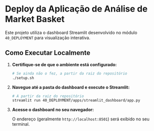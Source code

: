 # Deploy da Aplicação de Análise de Market Basket

Este projeto utiliza o dashboard Streamlit desenvolvido no módulo `40_DEPLOYMENT` para visualização interativa.

## Como Executar Localmente

1.  **Certifique-se de que o ambiente está configurado:**
    ```bash
    # Se ainda não o fez, a partir da raiz do repositório
    ./setup.sh
    ```
2.  **Navegue até a pasta do dashboard e execute o Streamlit:**
    ```bash
    # A partir da raiz do repositório
    streamlit run 40_DEPLOYMENT/apps/streamlit_dashboard/app.py
    ```
3.  **Acesse o dashboard no seu navegador:**

    O endereço (geralmente `http://localhost:8501`) será exibido no seu terminal.
